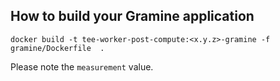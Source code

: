 ## How to build your Gramine application

```shell
docker build -t tee-worker-post-compute:<x.y.z>-gramine -f gramine/Dockerfile  .
```
Please note the `measurement` value.
